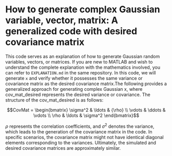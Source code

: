 # How to generate complex Gaussian variable, vector, matrix: A generalized code with desired covariance matrix
This code serves as an explanation of how to generate Gaussian random variables, vectors, or matrices. If you are new to MATLAB and wish to understand the complete explanation with the mathematics involved, you can refer to `EXPLANATION.md` in the same repository. In this code, we will generate `x` and verify whether it possesses the same variance or covariance matrix as the desired covariance matrix.The following provides a generalized approach for generating complex Gaussian x, where cov_mat_desired represents the desired variance or covariance. The structure of the cov_mat_desired is as follows:<br>
```math
CovMat = \begin{bmatrix}
\sigma^2 & \ldots & {\rho} \\
\vdots & \ddots & \vdots \\
\rho & \ldots & \sigma^2
\end{bmatrix}
```        
$\rho$ represents the correlation coefficients, and $\sigma^2$ denotes the variance, which leads to the generation of the covariance matrix in the code. In specific scenarios, the covariance matrix might not have identical diagonal elements corresponding to the variances. Ultimately, the simulated and desired covariance matrices are approximately similar.
